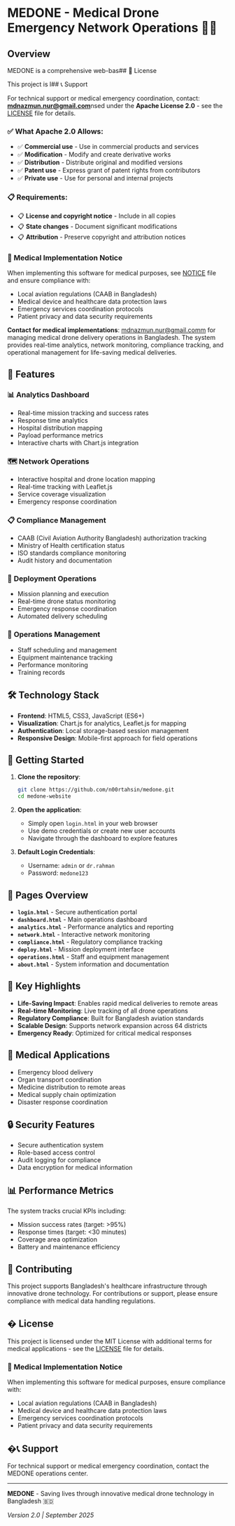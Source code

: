 # MEDONE - Medical Drone Emergency Network Operations 🚁🏥

## Overview
MEDONE is a comprehensive web-bas## 📄 License

This project is l## 📞 Support

For technical support or medical emergency coordination, contact: **mdnazmun.nur@gmail.com**nsed under the **Apache License 2.0** - see the [LICENSE](LICENSE) file for details.

### ✅ What Apache 2.0 Allows:
- ✅ **Commercial use** - Use in commercial products and services
- ✅ **Modification** - Modify and create derivative works
- ✅ **Distribution** - Distribute original and modified versions
- ✅ **Patent use** - Express grant of patent rights from contributors
- ✅ **Private use** - Use for personal and internal projects

### 📋 Requirements:
- 📋 **License and copyright notice** - Include in all copies
- 📋 **State changes** - Document significant modifications
- 📋 **Attribution** - Preserve copyright and attribution notices

### 🏥 Medical Implementation Notice
When implementing this software for medical purposes, see [NOTICE](NOTICE) file and ensure compliance with:
- Local aviation regulations (CAAB in Bangladesh)
- Medical device and healthcare data protection laws
- Emergency services coordination protocols
- Patient privacy and data security requirements

**Contact for medical implementations**: mdnazmun.nur@gmail.comm for managing medical drone delivery operations in Bangladesh. The system provides real-time analytics, network monitoring, compliance tracking, and operational management for life-saving medical deliveries.

## 🎯 Features

### 📊 **Analytics Dashboard**
- Real-time mission tracking and success rates
- Response time analytics
- Hospital distribution mapping
- Payload performance metrics
- Interactive charts with Chart.js integration

### 🗺️ **Network Operations**
- Interactive hospital and drone location mapping
- Real-time tracking with Leaflet.js
- Service coverage visualization
- Emergency response coordination

### 📋 **Compliance Management**
- CAAB (Civil Aviation Authority Bangladesh) authorization tracking
- Ministry of Health certification status
- ISO standards compliance monitoring
- Audit history and documentation

### 🚀 **Deployment Operations**
- Mission planning and execution
- Real-time drone status monitoring
- Emergency response coordination
- Automated delivery scheduling

### 👥 **Operations Management**
- Staff scheduling and management
- Equipment maintenance tracking
- Performance monitoring
- Training records

## 🛠️ Technology Stack

- **Frontend**: HTML5, CSS3, JavaScript (ES6+)
- **Visualization**: Chart.js for analytics, Leaflet.js for mapping
- **Authentication**: Local storage-based session management
- **Responsive Design**: Mobile-first approach for field operations

## 🚀 Getting Started

1. **Clone the repository**:
   ```bash
   git clone https://github.com/n00rtahsin/medone.git
   cd medone-website
   ```

2. **Open the application**:
   - Simply open `login.html` in your web browser
   - Use demo credentials or create new user accounts
   - Navigate through the dashboard to explore features

3. **Default Login Credentials**:
   - Username: `admin` or `dr.rahman`
   - Password: `medone123`

## 📱 Pages Overview

- **`login.html`** - Secure authentication portal
- **`dashboard.html`** - Main operations dashboard
- **`analytics.html`** - Performance analytics and reporting
- **`network.html`** - Interactive network monitoring
- **`compliance.html`** - Regulatory compliance tracking
- **`deploy.html`** - Mission deployment interface
- **`operations.html`** - Staff and equipment management
- **`about.html`** - System information and documentation

## 🌟 Key Highlights

- **Life-Saving Impact**: Enables rapid medical deliveries to remote areas
- **Real-time Monitoring**: Live tracking of all drone operations
- **Regulatory Compliance**: Built for Bangladesh aviation standards
- **Scalable Design**: Supports network expansion across 64 districts
- **Emergency Ready**: Optimized for critical medical responses

## 🏥 Medical Applications

- Emergency blood delivery
- Organ transport coordination
- Medicine distribution to remote areas
- Medical supply chain optimization
- Disaster response coordination

## 🔒 Security Features

- Secure authentication system
- Role-based access control
- Audit logging for compliance
- Data encryption for medical information

## 📊 Performance Metrics

The system tracks crucial KPIs including:
- Mission success rates (target: >95%)
- Response times (target: <30 minutes)
- Coverage area optimization
- Battery and maintenance efficiency

## 🤝 Contributing

This project supports Bangladesh's healthcare infrastructure through innovative drone technology. For contributions or support, please ensure compliance with medical data handling regulations.

## � License

This project is licensed under the MIT License with additional terms for medical applications - see the [LICENSE](LICENSE) file for details.

### 🏥 Medical Implementation Notice
When implementing this software for medical purposes, ensure compliance with:
- Local aviation regulations (CAAB in Bangladesh)
- Medical device and healthcare data protection laws
- Emergency services coordination protocols
- Patient privacy and data security requirements

## �📞 Support

For technical support or medical emergency coordination, contact the MEDONE operations center.

---

**MEDONE** - Saving lives through innovative medical drone technology in Bangladesh 🇧🇩

*Version 2.0 | September 2025*
